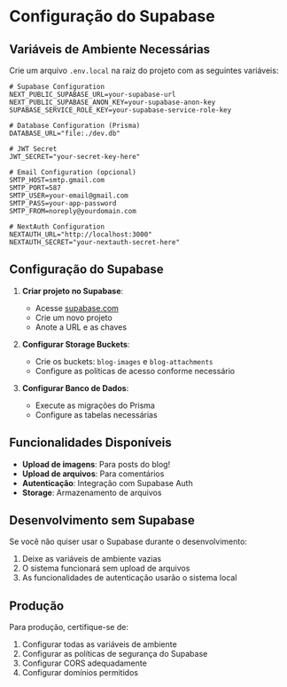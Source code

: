 # Configuração do Supabase

## Variáveis de Ambiente Necessárias

Crie um arquivo `.env.local` na raiz do projeto com as seguintes variáveis:

```env
# Supabase Configuration
NEXT_PUBLIC_SUPABASE_URL=your-supabase-url
NEXT_PUBLIC_SUPABASE_ANON_KEY=your-supabase-anon-key
SUPABASE_SERVICE_ROLE_KEY=your-supabase-service-role-key

# Database Configuration (Prisma)
DATABASE_URL="file:./dev.db"

# JWT Secret
JWT_SECRET="your-secret-key-here"

# Email Configuration (opcional)
SMTP_HOST=smtp.gmail.com
SMTP_PORT=587
SMTP_USER=your-email@gmail.com
SMTP_PASS=your-app-password
SMTP_FROM=noreply@yourdomain.com

# NextAuth Configuration
NEXTAUTH_URL="http://localhost:3000"
NEXTAUTH_SECRET="your-nextauth-secret-here"
```

## Configuração do Supabase

1. **Criar projeto no Supabase**:
   - Acesse [supabase.com](https://supabase.com)
   - Crie um novo projeto
   - Anote a URL e as chaves

2. **Configurar Storage Buckets**:
   - Crie os buckets: `blog-images` e `blog-attachments`
   - Configure as políticas de acesso conforme necessário

3. **Configurar Banco de Dados**:
   - Execute as migrações do Prisma
   - Configure as tabelas necessárias

## Funcionalidades Disponíveis

- **Upload de imagens**: Para posts do blog!
- **Upload de arquivos**: Para comentários
- **Autenticação**: Integração com Supabase Auth
- **Storage**: Armazenamento de arquivos

## Desenvolvimento sem Supabase

Se você não quiser usar o Supabase durante o desenvolvimento:

1. Deixe as variáveis de ambiente vazias
2. O sistema funcionará sem upload de arquivos
3. As funcionalidades de autenticação usarão o sistema local

## Produção

Para produção, certifique-se de:

1. Configurar todas as variáveis de ambiente
2. Configurar as políticas de segurança do Supabase
3. Configurar CORS adequadamente
4. Configurar domínios permitidos